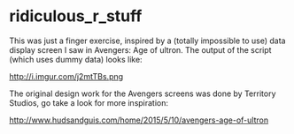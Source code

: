 # ridiculous_r_stuff

This was just a finger exercise, inspired by a (totally impossible to use) data display screen I saw in Avengers: Age of ultron.
The output of the script (which uses dummy data) looks like: 

http://i.imgur.com/j2mtTBs.png

The original design work for the Avengers screens was done by Territory Studios, go take a look for more inspiration:

http://www.hudsandguis.com/home/2015/5/10/avengers-age-of-ultron
